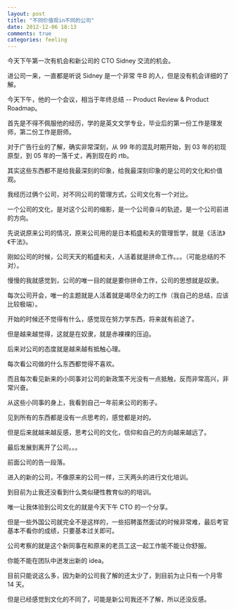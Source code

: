 ```yaml
---
layout: post
title: "不同价值观in不同的公司"
date: 2012-12-06 18:13
comments: true
categories: feeling
---
```

今天下午第一次有机会和新公司的 CTO Sidney 交流的机会。

进公司一来，一直都是听说 Sidney 是一个非常 牛B 的人，但是没有机会详细的了解。

今天下午，他的一个会议，相当于年终总结 -- Product Review & Product Roadmap。

首先是不得不佩服他的经历，学的是英文文学专业，毕业后的第一份工作是理发师，第二份工作是厨师。

对于广告行业的了解，确实非常深刻，从 99 年的混乱时期开始，到 03 年的初现原型，到 05 年的一落千丈，再到现在的 rtb。

其实这些东西都不是给我最深刻的印象，给我最深刻印象的是公司的文化和价值观。

我经历过俩个公司，对不同公司的管理方式，公司文化有一个对比。

一个公司的文化，是对这个公司的缩影，是一个公司奋斗的轨迹，是一个公司前进的方向。

先说说原来公司的情况，原来公司用的是日本稻盛和夫的管理哲学，就是《活法》《干法》。

刚如公司的时候，公司天天的稻盛和夫，人活着就是拼命工作。。。（可能总结的不对）。

慢慢的我就感觉到，公司的唯一目的就是要你拼命工作，公司的思想就是奴隶。

每次公司开会，唯一的主题就是人活着就是竭尽全力的工作（我自己的总结，应该比较极端）。

开始的时候还不觉得有什么，感觉现在努力学东西，将来就有前途了。

但是越来越觉得，这就是在奴隶，就是赤裸裸的压迫。

后来对公司的态度就是越来越有抵触心理。

每次看公司做的什么东西都觉得不喜欢。

而且每次看见新来的小同事对公司的新政策不光没有一点抵触，反而非常高兴，非常兴奋。

从这些小同事的身上，我看到自己一年前来公司的影子。

见到所有的东西都是没有一点思考的，感觉都是对的。

但是后来就越来越反感，思考公司的文化，信仰和自己的方向越来越远了。

最后发展到离开了公司。。。

前面公司的告一段落。

进入的新的公司，不像原来的公司一样，三天两头的进行文化培训。

到目前为止我还没看到什么类似硬性教育似的的培训。

唯一让我体验到公司文化的就是今天下午 CTO 的一个分享。

但是一些外国公司就完全不是这样的，一些招聘虽然面试的时候非常难，最后考官基本不看你的成绩，只要基本过关即可。

公司考察的就是这个新同事在和原来的老员工这一起工作能不能让你舒服。

你能不能在团队中迸发出新的 idea。

目前只能说这么多，因为新的公司我了解的还太少了，到目前为止只有一个月零 14 天。

但是已经感觉到文化的不同了，可能是新公司我还不了解，所以还没反感。

















